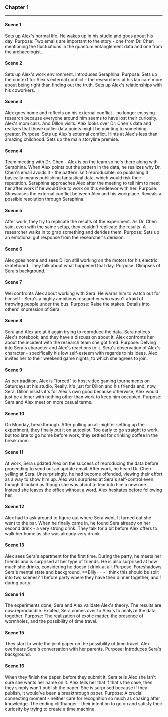 ### Chapter 1
---
#### Scene 1
Sets up Alex's normal life. He wakes up in his studio and goes about his day.
	Purpose:
		Two emails are important to the story - one from Dr. Chen mentioning the fluctuations in the quantum entanglement data and one from the archaeologist.

#### Scene 2
Sets up Alex's work environment. Introduces Seraphina.
	Purpose:
		Sets up the context for Alex's external conflict - the researchers at his lab care more about being right than finding out the truth.
		Sets up Alex's relationships with his coworkers.

#### Scene 3
Alex goes home and reflects on his external conflict - no longer enjoying research because everyone around him seems to have lost their curiosity. Alex's mom calls. And Dillon visits. Alex looks over Dr. Chen's data and realizes that those outlier data points might be pointing to something greater.
	Purpose:
		Sets up Alex's external conflict.
		Hints at Alex's less than amazing childhood.
		Sets up the main storyline premise.

#### Scene 4
Team meeting with Dr. Chen - Alex is on the team so he's there along with Seraphina. When Alex points out the pattern in the data, he realizes why Dr. Chen's email avoids it - the pattern isn't reproducible, so publishing it basically means publishing fantastical data, which would risk their reputation. Seraphina approaches Alex after the meeting to tell him to meet her after work if he would like to work on this endeavor with her.
	Purpose:
		Showcases the external conflict between Alex and his workplace.
		Reveals a possible resolution through Seraphina.

#### Scene 5
After work, they try to replicate the results of the experiment. As Dr. Chen said, even with the same setup, they couldn't replicate the results. A researcher walks in to grab something and derides them.
	Purpose:
		Sets up an emotional gut response from the researcher's derision.

#### Scene 6
Alex goes home and sees Dillon still working on the motors for his electric skateboard. They talk about what happened that day.
	Purpose:
		Glimpses of Sera's background.

#### Scene 7
Wei confronts Alex about working with Sera. He warns him to watch out for himself - Sera's a highly ambitious researcher who wasn't afraid of throwing people under the bus.
	Purpose:
		Raise the stakes.
		Details into others' impression of Sera.

#### Scene 8
Sera and Alex are at it again trying to reproduce the data. Sera notices Alex's notebook, and they have a discussion about it. Alex confronts her about the incident with the research team she got fired.
	Purpose:
		Delving into Sera's character and Alex's reactions to it.
		Sera's observation of Alex's character - specifically his low self-esteem with regards to his ideas.
		Alex invites her to their weekend game nights, to which she agrees to join.

#### Scene 9
As per tradition, Alex is "forced" to host video gaming tournaments on Saturdays at his studio. Really, it's just for Dillon and his friends and, now, Sera. Dillon insists it's for Alex's own good because otherwise, Alex would just be a loner with nothing other than work to keep him occupied.
	Purpose:
		Sera and Alex meet on more casual terms.

#### Scene 10
On Monday, breakthrough. After pulling an all-nighter setting up the experiment, they finally put it on autopilot. Too early to go straight to work, but too late to go home before work, they settled for drinking coffee in the break room.

#### Scene 11
At work, Sera updated Alex on the success of reproducing the data before proceeding to send out an update email. After work, he heard Dr. Chen yelling at Sera. Unsurprisingly, he had become offended, viewing their effort as a way to show him up. Alex was surprised at Sera's self-control even though it looked as though she was about to tear into him a new one. Instead she leaves the office without a word. Alex hesitates before following her.

#### Scene 12
Alex had to ask around to figure out where Sera went. It turned out she went to the bar. When he finally came in, he found Sera already on her second drink - a very strong drink. They talk for a bit before Alex offers to walk her home as she was already very drunk.

#### Scene 13
Alex sees Sera's apartment for the first time. During the party, he meets her friends and is surprised at her type of friends. He is also surprised at how much she drinks, considering he doesn't drink at all.
	Purpose:
		Foreshadows Sera's mental state and background.
	==Billy==  - I think this should be split into two scenes?  1 before party where they have their dinner together, and 1 during party.

#### Scene 14
The experiments done, Sera and Alex validate Alex's theory. The results are now reproducible. Excited, Sera comes over to Alex's to analyze the data together.
	Purpose:
		The realization of exotic matter, the presence of wormholes, and the possibility of time travel.

#### Scene 15
They start to write the joint paper on the possibility of time travel. Alex overhears Sera's conversation with her parents.
	Purpose:
		Introduces Sera's background.

#### Scene 16
When they finish the paper, before they submit it, Sera tells Alex she isn't sure she wants her name on it. Alex tells her that if that's the case, then they simply won't publish the paper. She is surprised because if they publish, it would've been a breakthrough paper.
	Purpose:
		A crucial connecting moment - neither care for recognition so much as chasing after knowledge.
		The ending cliffhanger - their intention to go on and satisfy their curiosity by trying to create a time machine.